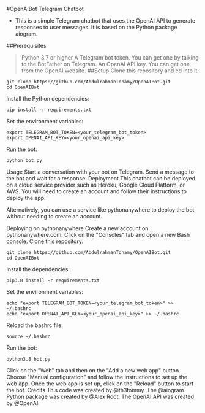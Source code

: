 #OpenAIBot Telegram Chatbot
 - This is a simple Telegram chatbot that uses the OpenAI API to generate responses to user messages. It is based on the Python package aiogram.

##Prerequisites
>Python 3.7 or higher
>A Telegram bot token. You can get one by talking to the BotFather on Telegram.
>An OpenAI API key. You can get one from the OpenAI website.
##Setup
Clone this repository and cd into it:

```
git clone https://github.com/AbdulrahmanTohamy/OpenAIBot.git
cd OpenAIBot
```
Install the Python dependencies:

```
pip install -r requirements.txt
```
Set the environment variables:
```
export TELEGRAM_BOT_TOKEN=<your_telegram_bot_token>
export OPENAI_API_KEY=<your_openai_api_key>
```
Run the bot:
```
python bot.py
```
Usage
Start a conversation with your bot on Telegram.
Send a message to the bot and wait for a response.
Deployment
This chatbot can be deployed on a cloud service provider such as Heroku, Google Cloud Platform, or AWS. You will need to create an account and follow their instructions to deploy the app.

Alternatively, you can use a service like pythonanywhere to deploy the bot without needing to create an account.

Deploying on pythonanywhere
Create a new account on pythonanywhere.com.
Click on the "Consoles" tab and open a new Bash console.
Clone this repository:
```
git clone https://github.com/AbdulrahmanTohamy/OpenAIBot.git
cd OpenAIBot
```
Install the dependencies:
```
pip3.8 install -r requirements.txt
```
Set the environment variables:
```
echo "export TELEGRAM_BOT_TOKEN=<your_telegram_bot_token>" >> ~/.bashrc
echo "export OPENAI_API_KEY=<your_openai_api_key>" >> ~/.bashrc
```
Reload the bashrc file:
```
source ~/.bashrc
```
Run the bot:
```
python3.8 bot.py
```
Click on the "Web" tab and then on the "Add a new web app" button.
Choose "Manual configuration" and follow the instructions to set up the web app.
Once the web app is set up, click on the "Reload" button to start the bot.
Credits
This code was created by @th3tommy.
The @aiogram Python package was created by @Alex Root.
The OpenAI API was created by @OpenAI.
